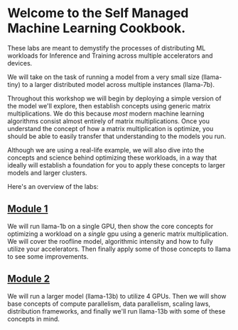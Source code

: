 # Welcome to the Self Managed Machine Learning Cookbook.

These labs are meant to demystify the processes of distributing ML workloads for Inference and Training across multiple accelerators and devices. 

We will take on the task of running a model from a very small size (llama-tiny) to a larger distributed model across multiple instances (llama-7b).

Throughout this workshop we will begin by deploying a simple version of the model we'll explore, then establish concepts using generic matrix multiplications. We do this because *most* modern machine learning algorithms consist almost entirely of matrix multiplications. Once you understand the concept of how a matrix multiplication is optimize, you should be able to easily transfer that understanding to the models you run.

Although we are using a real-life example, we will also dive into the concepts and science behind optimizing these workloads, in a way that ideally will establish a foundation for you to apply these concepts to larger models and larger clusters.

Here's an overview of the labs:

## [Module 1](./01_Leveraging_Hardware)
We will run llama-1b on a single GPU, then show the core concepts for optimizing a workload on a *single* gpu using a generic matrix multiplication. We will cover the roofline model, algorithmic intensity and how to fully utilize your accelerators. Then finally apply some of those concepts to llama to see some improvements.

## [Module 2](./02_Multi-Accelerator_Distribution)
We will run a larger model (llama-13b) to utilize 4 GPUs. Then we will show base concepts of compute parallelism, data parallelism, scaling laws, distribution frameworks, and finally we'll run llama-13b with some of these concepts in mind.

